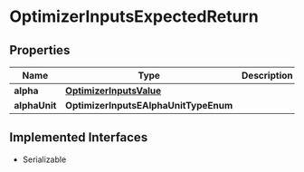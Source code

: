 

# OptimizerInputsExpectedReturn


## Properties

Name | Type | Description | Notes
------------ | ------------- | ------------- | -------------
**alpha** | [**OptimizerInputsValue**](OptimizerInputsValue.md) |  |  [optional]
**alphaUnit** | **OptimizerInputsEAlphaUnitTypeEnum** |  |  [optional]


## Implemented Interfaces

* Serializable


